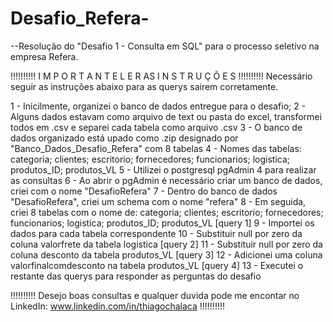 # Desafio_Refera-
--Resolução do "Desafio 1 - Consulta em SQL" para o processo seletivo na empresa Refera. 

!!!!!!!!!!   I M P O R T A N T E   L E R   AS   I N S T R U Ç Õ E S   !!!!!!!!!!
Necessário seguir as instruções abaixo para as querys sairem corretamente. 

1 - Inicilmente, organizei o banco de dados entregue para o desafio; 
2 - Alguns dados estavam como arquivo de text ou pasta do excel, transformei todos em .csv e separei cada tabela como arquivo .csv
3 - O banco de dados organizado está upado como .zip designado por "Banco_Dados_Desafio_Refera" com 8 tabelas
4 - Nomes das tabelas: categoria; clientes; escritorio; fornecedores; funcionarios; logistica; produtos_ID; produtos_VL
5 - Utilizei o postgresql pgAdmin 4 para realizar as consultas 
6 - Ao abrir o pgAdmin é necessário criar um banco de dados, criei com o nome "DesafioRefera" 
7 - Dentro do banco de dados "DesafioRefera", criei um schema com o nome "refera"
8 - Em seguida, criei 8 tabelas com o nome de: categoria; clientes; escritorio; fornecedores; funcionarios; logistica; produtos_ID; produtos_VL [query 1]
9 - Importei os dados para cada tabela correspondente 
10 - Substituir null por zero da coluna valorfrete da tabela logistica [query 2]
11 - Substituir null por zero da coluna desconto da tabela produtos_VL [query 3]
12 - Adicionei uma coluna valorfinalcomdesconto na tabela produtos_VL [query 4]
13 - Executei o restante das querys para responder as perguntas do desafio

!!!!!!!!!! Desejo boas consultas e qualquer duvida pode me encontar no LinkedIn: www.linkedin.com/in/thiagochalaca !!!!!!!!!!

